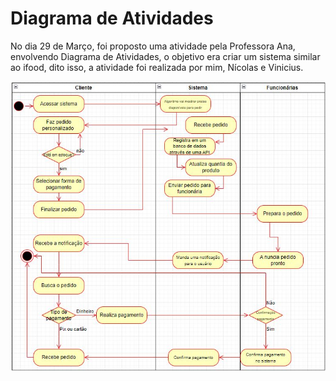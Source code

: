 # Diagrama de Atividades

No dia 29 de Março, foi proposto uma atividade pela Professora Ana, envolvendo Diagrama de Atividades, o objetivo era criar um sistema similar ao ifood, dito isso, a atividade foi realizada por mim, Nícolas e Vinicius.

![Diagrama de Atividades](../../imgs/Diagrama_de_atividades.jpg)